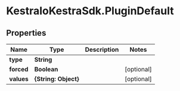 # KestraIoKestraSdk.PluginDefault

## Properties

Name | Type | Description | Notes
------------ | ------------- | ------------- | -------------
**type** | **String** |  | 
**forced** | **Boolean** |  | [optional] 
**values** | **{String: Object}** |  | [optional] 


